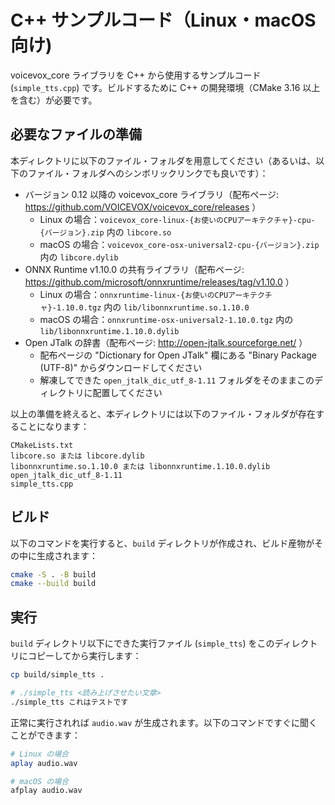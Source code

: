# C++ サンプルコード（Linux・macOS 向け)

voicevox_core ライブラリを C++ から使用するサンプルコード (`simple_tts.cpp`) です。ビルドするために C++ の開発環境（CMake 3.16 以上を含む）が必要です。



## 必要なファイルの準備

本ディレクトリに以下のファイル・フォルダを用意してください（あるいは、以下のファイル・フォルダへのシンボリックリンクでも良いです）：

- バージョン 0.12 以降の voicevox_core ライブラリ（配布ページ: https://github.com/VOICEVOX/voicevox_core/releases ）
  - Linux の場合：`voicevox_core-linux-{お使いのCPUアーキテクチャ}-cpu-{バージョン}.zip` 内の `libcore.so`
  - macOS の場合：`voicevox_core-osx-universal2-cpu-{バージョン}.zip` 内の `libcore.dylib`
- ONNX Runtime v1.10.0 の共有ライブラリ（配布ページ: https://github.com/microsoft/onnxruntime/releases/tag/v1.10.0 ）
  - Linux の場合：`onnxruntime-linux-{お使いのCPUアーキテクチャ}-1.10.0.tgz` 内の `lib/libonnxruntime.so.1.10.0`
  - macOS の場合：`onnxruntime-osx-universal2-1.10.0.tgz` 内の `lib/libonnxruntime.1.10.0.dylib`
- Open JTalk の辞書（配布ページ: http://open-jtalk.sourceforge.net/ ）
  - 配布ページの "Dictionary for Open JTalk" 欄にある "Binary Package (UTF-8)" からダウンロードしてください
  - 解凍してできた `open_jtalk_dic_utf_8-1.11` フォルダをそのままこのディレクトリに配置してください

以上の準備を終えると、本ディレクトリには以下のファイル・フォルダが存在することになります：

```
CMakeLists.txt
libcore.so または libcore.dylib
libonnxruntime.so.1.10.0 または libonnxruntime.1.10.0.dylib
open_jtalk_dic_utf_8-1.11
simple_tts.cpp
```



## ビルド

以下のコマンドを実行すると、`build` ディレクトリが作成され、ビルド産物がその中に生成されます：

```bash
cmake -S . -B build
cmake --build build
```



## 実行

`build` ディレクトリ以下にできた実行ファイル (`simple_tts`) をこのディレクトリにコピーしてから実行します：

```bash
cp build/simple_tts .

# ./simple_tts <読み上げさせたい文章>
./simple_tts これはテストです
```

正常に実行されれば `audio.wav` が生成されます。以下のコマンドですぐに聞くことができます：

```bash
# Linux の場合
aplay audio.wav

# macOS の場合
afplay audio.wav
```


